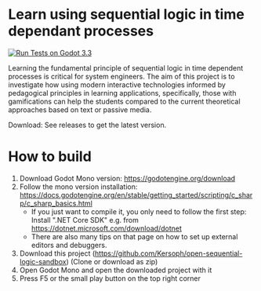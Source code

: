 # Learn using sequential logic in time dependant processes

[![  Run Tests on Godot 3.3  ](https://github.com/Kersoph/open-sequential-logic-sandbox/actions/workflows/run_wat_tests.yml/badge.svg)](https://github.com/Kersoph/open-sequential-logic-sandbox/actions/workflows/run_wat_tests.yml)

Learning the fundamental principle of sequential logic in time dependent
processes is critical for system engineers. The aim of this project is to
investigate how using modern interactive technologies informed by
pedagogical principles in learning applications, specifically, those with
gamifications can help the students compared to the current theoretical
approaches based on text or passive media.

Download: See releases to get the latest version.



# How to build

1. Download Godot Mono version: https://godotengine.org/download
2. Follow the mono version installation: https://docs.godotengine.org/en/stable/getting_started/scripting/c_sharp/c_sharp_basics.html
    - If you just want to compile it, you only need to follow the first step: Install ".NET Core SDK" e.g. from  https://dotnet.microsoft.com/download/dotnet
    - There are also many tips on that page on how to set up external editors and debuggers.
3. Download this project (https://github.com/Kersoph/open-sequential-logic-sandbox) (Clone or download as zip)
4. Open Godot Mono and open the downloaded project with it
5. Press F5 or the small play button on the top right corner
